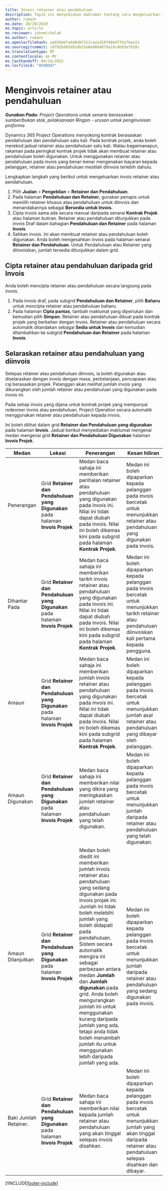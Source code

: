 ```yaml
---
title: Invois retainer atau pendahuluan
description: Topik ini menyediakan maklumat tentang cara mengeluarkan invois retainer atau pendahuluan dalam Project Operations.
author: rumant
ms.date: 10/20/2020
ms.topic: article
ms.reviewer: johnmichalak
ms.author: rumant
ms.openlocfilehash: aa659ebfa6d848f312caa1d197404d77b1f6ee21
ms.sourcegitcommit: c0792bd65d92db25e0e8864879a19c4b93efb10c
ms.translationtype: MT
ms.contentlocale: ms-MY
ms.lasthandoff: 04/14/2022
ms.locfileid: "8590587"
---
```

# <a name="invoice-a-retainer-or-an-advance"></a>Menginvois retainer atau pendahuluan

_**Gunakan Pada:** Project Operations untuk senario berasaskan sumber/bukan stok, pelaksanaan Ringan - urusan untuk penginvoisan proforma_

Dynamics 365 Project Operations menyokong kontrak berasaskan pendahuluan dan pendahuluan satu kali. Pada kontrak projek, anda boleh merekod jadual retainer atau pendahuluan satu kali. Walau bagaimanapun, rakaman pada peringkat kontrak projek tidak akan membuat retainer atau pendahuluan boleh digunakan. Untuk menggunakan retainer atau pendahuluan pada invois yang benar-benar mengenakan bayaran kepada pelanggan, retainer atau pendahuluan mestilah diinvois terlebih dahulu.

Lengkapkan langkah yang berikut untuk mengeluarkan invois retainer atau pendahuluan.

1. Pilih **Jualan** > **Pengebilan** > **Retainer dan Pendahuluan**. 
2. Pada halaman **Pendahuluan dan Retainer**, gunakan penapis untuk memilih retainer khusus atau pendahuluan untuk diinvois dan menandakannya sebagai **Bersedia untuk Invois**.
3. Cipta invois sama ada secara manual daripada senarai **Kontrak Projek** atau halaman butiran. Retainer atau pendahuluan ditunjukkan pada invois Draf dalam bahagian **Pendahuluan dan Retainer** pada halaman **Invois**.
4. Sahkan invois. Ini akan membuat retainer atau pendahuluan boleh digunakan. Anda boleh mengesahkan invois pada halaman senarai **Retainer dan Pendahuluan**. Untuk Pendahuluan atau Retainer yang diinvoiskan, jumlah tersedia ditunjukkan dalam grid.

## <a name="create-a-retainer-or-advance-from-the-invoice-grid"></a>Cipta retainer atau pendahuluan daripada grid Invois

Anda boleh mencipta retainer atau pendahuluan secara langsung pada invois.

1. Pada invois draf, pada subgrid **Pendahuluan dan Retainer**, pilih **Baharu** untuk mencipta retainer atau pendahuluan baharu. 
2. Pada halaman **Cipta pantas**, tambah maklumat yang diperlukan dan kemudian pilih **Simpan**. Retainer atau pendahuluan dibuat pada kontrak projek yang berkaitan dengan invois. Retainer atau pendahuluan secara automatik ditandakan sebagai **Sedia untuk Invois** dan kemudian ditambahkan ke subgrid **Pendahuluan dan Retainer** pada halaman **Invois**.

## <a name="reconcile-an-invoiced-retainer-or-advance"></a>Selaraskan retainer atau pendahuluan yang diinvois

Selepas retainer atau pendahuluan diinvois, ia boleh digunakan atau diselaraskan dengan invois dengan masa, perbelanjaan, pencapaian atau caj berasaskan projek. Pelanggan akan melihat jumlah invois yang dikurangkan oleh jumlah retainer atau pendahuluan yang digunakan pada invois ini.

Pada setiap invois yang dijana untuk kontrak projek yang mempunyai redeomer invois atau pendahuluan, Project Operation secara automatik menggunakan retainer atau pendahuluan kepada invois.

Ini boleh dilihat dalam grid **Retainer dan Pendahuluan yang digunakan** pada halaman **Invois**. Jadual berikut menyediakan maklumat mengenai medan mengenai grid **Retainer dan Pendahuluan Digunakan** halaman **Invois Projek**.

| Medan | Lokasi | Penerangan | Kesan hiliran |
| --- | --- | --- | --- |
| Penerangan | Grid **Retainer dan Pendahuluan yang Digunakan** pada halaman **Invois Projek** |Medan baca sahaja ini memberikan perihalan retainer atau pendahuluan yang digunakan pada invois ini. Nilai ini tidak dapat diubah pada invois. Nilai ini boleh dikemas kini pada subgrid pada halaman **Kontrak Projek**. | Medan ini boleh dipaparkan kepada pelanggan pada invois bercetak untuk menunjukkan retainer atau pendahuluan yang digunakan pada invois. |
| Dihantar Pada | Grid **Retainer dan Pendahuluan yang Digunakan** pada halaman **Invois Projek**  | Medan baca sahaja ini memberikan tarikh invois retainer atau pendahuluan yang digunakan pada invois ini. Nilai ini tidak dapat diubah pada invois. Nilai ini boleh dikemas kini pada subgrid pada halaman **Kontrak Projek**. | Medan ini boleh dipaparkan kepada pelanggan pada invois bercetak untuk menunjukkan tarikh retainer atau pendahuluan diinvoiskan kali pertama kepada pengguna. |
| Amaun | Grid **Retainer dan Pendahuluan yang Digunakan** pada halaman **Invois Projek**  | Medan baca sahaja ini memberikan jumlah invois retainer atau pendahuluan yang digunakan pada invois ini. Nilai ini tidak dapat diubah pada invois. Nilai ini boleh dikemas kini pada subgrid pada halaman **Kontrak Projek**. | Medan ini boleh dipaparkan kepada pelanggan pada invois bercetak untuk menunjukkan jumlah asal retainer atau pendahuluan yang dibayar oleh pelanggan. |
| Amaun Digunakan | Grid **Retainer dan Pendahuluan yang Digunakan** pada halaman **Invois Projek**  | Medan baca sahaja ini memberikan nilai yang dikira yang meringkaskan jumlah retainer atau pendahuluan yang telah digunakan. | Medan ini boleh dipaparkan kepada pelanggan pada invois bercetak untuk menunjukkan jumlah daripada retainer atau pendahuluan yang telah digunakan. |
| Amaun Dilanjutkan | Grid **Retainer dan Pendahuluan yang Digunakan** pada halaman **Invois Projek**  | Medan boleh diedit ini memberikan jumlah invois retainer atau pendahuluan yang sedang digunakan pada invois projek ini. Jumlah ini tidak boleh melebihi jumlah yang boleh didapati pada pendahuluan. Sistem secara automatik mengira ini sebagai perbezaan antara medan **Jumlah** dan **Jumlah digunakan** pada grid. Anda boleh mengurangkan jumlah ini untuk menggunakan kurang daripada jumlah yang ada, tetapi anda tidak boleh menambah jumlah itu untuk menggunakan lebih daripada jumlah yang ada. | Medan ini boleh dipaparkan kepada pelanggan pada invois bercetak untuk menunjukkan jumlah daripada retainer atau pendahuluan yang sedang digunakan pada invois. |
| Baki Jumlah Retainer. | Grid **Retainer dan Pendahuluan yang Digunakan** pada halaman **Invois Projek**  | Medan baca sahaja ini memberikan nilai kepada jumlah retainer atau pendahuluan yang akan tinggal selepas invois disahkan. | Medan ini boleh dipaparkan kepada pelanggan pada invois bercetak untuk menunjukkan jumlah yang akan tinggal daripada retainer atau pendahuluan selepas disahkan dan dibayar. |


[!INCLUDE[footer-include](../../includes/footer-banner.md)]
